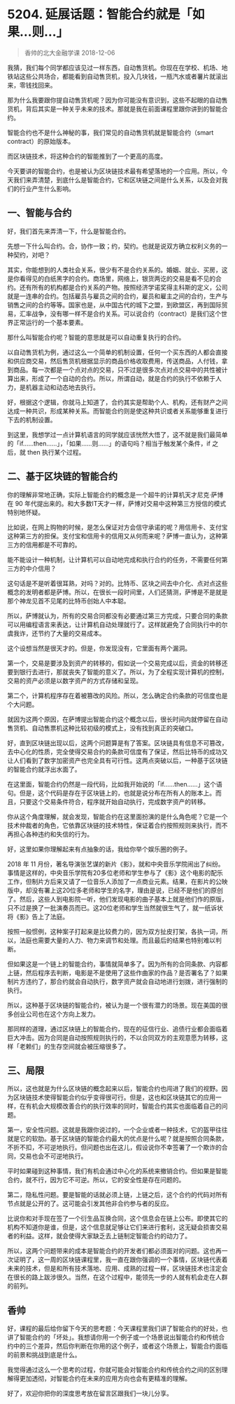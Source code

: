 # 5204. 延展话题：智能合约就是「如果…则…」
> 香帅的北大金融学课
2018-12-06

我猜，我们每个同学都应该见过一样东西，自动售货机。你现在在学校、机场、地铁站这些公共场合，都能看到自动售货机，投入几块钱，一瓶汽水或者薯片就滚出来，零钱找回来。

那为什么我要跟你提自动售货机呢？因为你可能没有意识到，这些不起眼的自动售货机，背后其实是一种关乎未来的技术。那就是我在前面课程里跟你讲到的智能合约。

智能合约也不是什么神秘的事，我们常见的自动售货机就是智能合约（smart contract）的原始版本。

而区块链技术，将这种合约的智能推到了一个更高的高度。

今天要讲的智能合约，也是被认为区块链技术最有希望落地的一个应用。所以，今天我们来弄清楚，到底什么是智能合约，它和区块链之间是什么关系，以及会对我们的行业产生什么影响。

## 一、智能与合约
好，我们首先来弄清一下，什么是智能合约。

先想一下什么叫合约。合，协作一致；约，契约。也就是说双方确立权利义务的一种契约，对吧？

其实，你能想到的人类社会关系，很少有不是合约关系的。婚姻、就业、买房，这是你看得见的白纸黑字的合约。商场里，网络上，银货两讫的交易是看不见的合约。还有所有的机构都是合约关系的产物。按照经济学诺奖得主科斯的定义，公司就是一连串的合约。包括雇员与雇员之间的合约，雇员和雇主之间的合约，生产与销售之间的合约等等。国家也是，从中国古代的城下之盟，到欧盟区，再到国际贸易，汇率战争，没有哪一样不是合约关系。可以说合约（contract）是我们这个世界正常运行的一个基本要素。

那什么叫智能合约呢？智能的意思就是可以自动重复执行的合约。

以自动售货机为例，通过这么一个简单的机制设置，任何一个买东西的人都会直接和供应商交易，然后售货机根据显示的商品价格收取费用，传送商品，人付钱，拿到商品。每一次都是一个点对点的交易，只不过是很多次点对点交易中的共性被计算出来，形成了一个自动的合约。所以，所谓自动，就是合约的执行不依赖于人力，是机器主动和动态地去执行。

好，根据这个逻辑，你就马上知道了，合约其实是帮助个人、机构，还有财产之间达成一种共识，形成某种关系。而智能合约则是使这种共识或者关系能够重复进行下去的机制设置。

到这里，我想学过一点计算机语言的同学就应该恍然大悟了，这不就是我们最简单的「if……then……」，「如果……则……」的语句吗？相当于触发某个条件，if 之后，就 then 执行某个过程。

## 二、基于区块链的智能合约
你的理解非常地正确，实际上智能合约的概念是一个超牛的计算机天才尼克·萨博在 90 年代提出来的。和大多数IT天才一样，萨博对交易中这种第三方授信的模式特别地怀疑。

比如说，在网上购物的时候，是怎么保证对方会信守承诺的呢？用信用卡、支付宝这种第三方的担保。支付宝和信用卡的信用又从何而来呢？萨博一直认为，这种第三方的信用都是不可靠的。

能不能设计一种机制，让计算机可以自动地完成和执行合约的任务，不需要任何第三方的中介信用？

这句话是不是听着很耳熟，对吗？对的。比特币、区块之间去中介化、点对点这些概念的发明者都是萨博。所以，在很长一段时间里，人们还猜测，萨博是不是就是那个神龙见首不见尾的比特币创始人中本聪。

所以，萨博就认为，所有的交易合同都没有必要通过第三方完成，只要合同的条款可以用编程语言来表达，让计算机自动处理就行了。这样就避免了合同执行中的尔虞我诈，还节约了大量的交易成本。

这个设想当然是很天才的。但是，你发现没有，它里面有两个漏洞。

第一个，交易是要涉及到资产的转移的，假如说一个交易完成以后，资金的转移还要到银行去进行，那就丧失了智能的意义了。所以，为了全程实现计算机的控制，交易的资产必须是以数字资产的方式存储和呈现。

第二个，计算机程序存在着被篡改的风险。所以，怎么确定合约条款的可信度也是个大问题。

就因为这两个原因，在萨博提出智能合约这个概念以后，很长时间内就停留在自动售货机、自动售票机这种比较初级的模式上，没有找到真正的突破口。

好，直到区块链出现以后，这两个问题算是有了答案。区块链具有信息不可篡改，去中心化的性质，完全使得交易合约的条款可信度有了保证，然后比特币的成功又让人们看到了数字加密资产也完全具有可行性。这两点突破以后，一种基于区块链的智能合约就浮出水面了。

在这里面，智能合约仍然是一段代码，比如我开始说的「if……then……」这个语句。但是，这个代码是存在于区块链上的，也就是说分布在所有人的账本上。而且，只要这个交易条件符合，程序就开始自动执行，完成数字资产的转移。

你从这个角度理解，就会发现，智能合约在这里面扮演的是什么角色呢？它是一个技术仲裁者的角色，它依靠区块链的技术特性，保证着合约按照规则来执行，而不再担心各种违约和失信的行为。

好，这里如果你理解起来有点抽象的话，我给你举个娱乐圈的例子。

2018 年 11 月份，著名导演张艺谋的新片《影》，就和中央音乐学院闹出了纠纷。事情是这样的，中央音乐学院有20多位老师和学生参与了《影》这个电影的配乐工作，但制片方后来又请了一位音乐人添加了一点商业元素。结果，在影片的公映版中，却没有署上这20位多老师和学生的名字，理由是说，已经不是他们的原创了。然后，这些人到电影院一听，他们发现电影的曲子基本上就是他们作的原版，只不过是换了一批演奏员而已。这20位老师和学生当然就很生气了，就一纸诉状将《影》告上了法庭。

按照一般惯例，这种案子打起来是比较费力的，因为双方扯皮打架，各执一词，所以，法庭也需要大量的人力、物力来调节和处理。而且最后的结果也特别难以判断。

但如果这是一个链上的智能合约，事情就简单多了。因为所有的合同条款、内容都上链，然后程序去判断，电影是不是使用了这些作曲家的作品？是否署名了？如果制片方违约了，那合约就会自动执行，数字资产就会自动地进行划拨，进行强制的执行。

所以，这种基于区块链的智能合约，被认为是一个很有潜力的场景。现在美国的很多创业公司也在这个方向上发力。

那同样的道理，通过区块链上的智能合约，现在的征信行业、追债行业都会面临着巨大冲击。因为合同是自动按照规则执行的，不以合同双方的主观意愿为转移，这样「老赖们」的生存空间就会被压缩很多了。

## 三、局限
所以，这也就是为什么区块链的概念起来以后，智能合约也闯进了我们的视野。因为区块链技术使得智能合约似乎变得很可行。但是，这也和区块链其它的应用一样，在有机会大规模改善合约的执行效率的同时，智能合约其实也面临着自己的问题。

第一，安全性问题。这就是我跟你说过的，一个企业或者一种技术，它的盔甲往往就是它的软肋。基于区块链的智能合约最大的优点是什么呢？就是按照合同条款，不折不扣，不可逆地执行。但问题也出在这儿，假设说你不幸签署了一个欺诈的合同，交易也会不可逆地执行。

平时如果碰到这种事情，我们有机会通过中心化的系统来撤销合约。但如果是智能合约，就不行，因为它不可逆。所以，它的安全性是存在问题的。

第二，隐私性问题。要是智能的话就必须上链，上链之后，这个合约的代码对所有节点就是公开的了。这可能会引发其他非合约参与者的反应。

比说你和对手现在签了一个衍生品互换合同，这个信息会在链上公布。即使其它的机构不知道你是谁，但是，这个信息就足够让它们来进行套利，这无疑会损害交易者的利益。这样，就会使得大家缺乏去上链制定智能合约的动力了。

所以，这两个问题带来的成本是智能合约的开发者们都必须面对的问题。这也再一次证明了，这一周的区块链课程里，我一直在跟你强调的一个事情，区块链代表着未来的技术，但是和所有技术落地、应用、成熟的过程一样，区块链技术也注定会在很长的路上跋涉很久。当然，在这个过程中，能领先一步的人就有机会走在人群的前列。

## 香帅
好，课程的最后给你留下今天的思考题：今天课程里我们讲了智能合约的好处，也讲了智能合约的「坏处」。我想请你用一个例子或一个场景说出智能合约和传统合约中的三个差异，然后你判断在你用的这个例子，或者这个场景上，智能合约面临的前景和挑战到底是什么。

我觉得通过这么一个思考的过程，你就可能会对智能合约和传统合约之间的区别理解得更加透彻，对智能合约在未来的应用方向也会有更精准的理解。

好了，欢迎你把你的深度思考放在留言区跟我们一块儿分享。